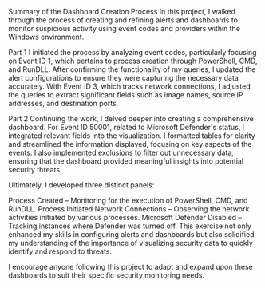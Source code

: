 Summary of the Dashboard Creation Process
In this project, I walked through the process of creating and refining alerts and dashboards to monitor suspicious activity using event codes and providers within the Windows environment.

Part 1
I initiated the process by analyzing event codes, particularly focusing on Event ID 1, which pertains to process creation through PowerShell, CMD, and RunDLL. After confirming the functionality of my queries, I updated the alert configurations to ensure they were capturing the necessary data accurately. With Event ID 3, which tracks network connections, I adjusted the queries to extract significant fields such as image names, source IP addresses, and destination ports.

Part 2
Continuing the work, I delved deeper into creating a comprehensive dashboard. For Event ID 50001, related to Microsoft Defender's status, I integrated relevant fields into the visualization. I formatted tables for clarity and streamlined the information displayed, focusing on key aspects of the events. I also implemented exclusions to filter out unnecessary data, ensuring that the dashboard provided meaningful insights into potential security threats.

Ultimately, I developed three distinct panels:

Process Created – Monitoring for the execution of PowerShell, CMD, and RunDLL.
Process Initiated Network Connections – Observing the network activities initiated by various processes.
Microsoft Defender Disabled – Tracking instances where Defender was turned off.
This exercise not only enhanced my skills in configuring alerts and dashboards but also solidified my understanding of the importance of visualizing security data to quickly identify and respond to threats.

I encourage anyone following this project to adapt and expand upon these dashboards to suit their specific security monitoring needs.
